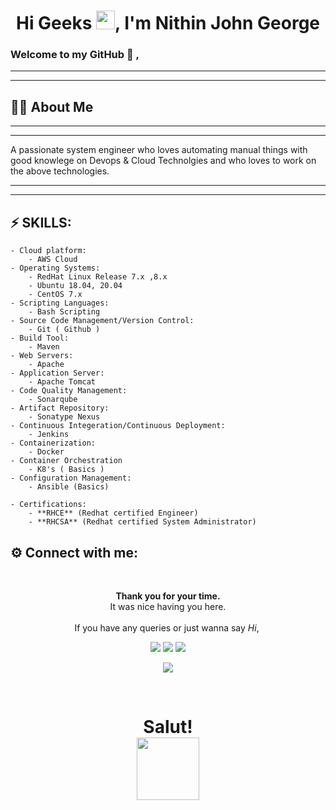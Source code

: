 

<h1 align="center">Hi Geeks <img src="https://raw.githubusercontent.com/MartinHeinz/MartinHeinz/master/wave.gif" width="30px">, I'm Nithin John George</h1>

###  **Welcome to my GitHub** 👋 ,
---
---

## 🙋‍♂️ About Me

---
---
A passionate system engineer who loves automating manual things with good knowlege on Devops & Cloud Technolgies and who loves to work on the above technologies.

---
---

##  ⚡ SKILLS:
    
    - Cloud platform:
        - AWS Cloud
    - Operating Systems:
        - RedHat Linux Release 7.x ,8.x
        - Ubuntu 18.04, 20.04
        - CentOS 7.x
    - Scripting Languages:
        - Bash Scripting   
    - Source Code Management/Version Control:
        - Git ( Github )
    - Build Tool:
        - Maven
    - Web Servers:
        - Apache
    - Application Server:
        - Apache Tomcat
    - Code Quality Management:
        - Sonarqube
    - Artifact Repository: 
        - Sonatype Nexus
    - Continuous Integeration/Continuous Deployment:
        - Jenkins
    - Containerization:
        - Docker
    - Container Orchestration
        - K8's ( Basics )
    - Configuration Management:
        - Ansible (Basics) 

    - Certifications:
        - **RHCE** (Redhat certified Engineer)
        - **RHCSA** (Redhat certified System Administrator)


## ⚙️ Connect with me:
<div align="center">
  <br>
  <p><b>Thank you for your time.</b><br>
    It was nice having you here.<br><br>
    If you have any queries or just wanna say <i>Hi</i>,&nbsp;
<p align="center">

<p align="left">

<a href = "https://www.linkedin.com/in/nithin-john-517ab1160"><img src="https://img.shields.io/badge/LinkedIn-0077B5?style=for-the-badge&logo=linkedin&logoColor=white"/></a>
<a href = "https://www.instagram.com/xtreme_kid_23/"><img src="https://img.shields.io/badge/Instagram-E4405F?style=for-the-badge&logo=instagram&logoColor=white"/></a>
<a href="mailto:nithinjohn97@gmail.com"><img src="https://img.shields.io/badge/Gmail-D14836?style=for-the-badge&logo=gmail&logoColor=white"/></a>

</p>

![](https://visitor-badge.laobi.icu/badge?page_id=NITHIN-JOHN-GEORGE) 

<br>

<h1 align="center">Salut! <br><img src="https://media.giphy.com/media/hvRJCLFzcasrR4ia7z/giphy.gif" width="100px"></h1>

